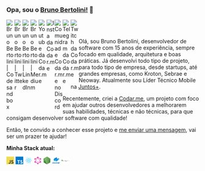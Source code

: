 
### Opa, sou o [Bruno Bertolini!](http://brunobertolini.com) 👋

<a href="http://codesandbox.io/brunobertolini" target="_blank">
  <img src="https://raw.githubusercontent.com/brunobertolini/brunobertolini/master/assets/codesandbox.svg" width="21px"  alt="Bruno Bertolini | Codesandbox" align="left" />
</a>
<a href="http://twitter.com/brunobertolini" target="_blank">
  <img src="https://raw.githubusercontent.com/brunobertolini/brunobertolini/master/assets/twitter.svg" width="21px"  alt="Bruno Bertolini | Twitter" align="left" />
</a>
<a href="http://linkedin.com/in/brunobertolini" target="_blank">
  <img src="https://raw.githubusercontent.com/brunobertolini/brunobertolini/master/assets/linkedin.svg" width="21px"  alt="Bruno Bertolini | LinkedIn" align="left" />
</a>
<a href="http://medium.com/@brunobertolini" target="_blank">
  <img src="https://raw.githubusercontent.com/brunobertolini/brunobertolini/master/assets/medium.svg" width="21px"  alt="Bruno Bertolini | Medium" align="left" />
</a>

<a href="http://youtube.com/codarme" target="_blank">
  <img src="https://raw.githubusercontent.com/brunobertolini/brunobertolini/master/assets/youtube.svg" width="21px"  alt="Youtube da Codar.me" align="left" />
</a>

<a href="http://instagram.com/codar.me" target="_blank">
  <img src="https://raw.githubusercontent.com/brunobertolini/brunobertolini/master/assets/instagram.svg" width="21px"  alt="Insta da Codar.me" align="left" />
</a>

<a href="https://discord.gg/HCgbhQb" target="_blank">
  <img src="https://raw.githubusercontent.com/brunobertolini/brunobertolini/master/assets/discord.svg" width="21px"  alt="Comunidade Codar.me no Discord" align="left" />
</a>

<a href="http://t.me/codarme" target="_blank">
  <img src="https://raw.githubusercontent.com/brunobertolini/brunobertolini/master/assets/telegram.svg" width="21px"  alt="Telegram da Codar.me" align="left" />
</a>

<a href="http://twitch.tv/codarme" target="_blank">
  <img src="https://raw.githubusercontent.com/brunobertolini/brunobertolini/master/assets/twitch.svg" width="21px"  alt="Twitch da Codar.me" align="left" />
</a>

<br />
<br />

Olá, sou Bruno Bertolini, desenvolvedor de software com 15 anos de experiência, sempre focado em qualidade, arquitetura e boas práticas. Já desenvolvi todo tipo de projeto, para todo tipo de empresa, desde startups, até grandes empresas, como Kroton, Sebrae e Neoway. Atualmente sou Líder Técnico Mobile na [Juntos+](http://github.com/juntossomosmais).

Recentemente, criei a [Codar.me](http://codar.me), um projeto com foco em ajudar outros desenvolvedores a melhorarem suas habilidades, técnicas e não técnicas, para que consigam desenvolver software com qualidade!

Então, te convido a conhecer esse projeto e [me enviar uma mensagem](https://www.instagram.com/codar.me/), vai ser um prazer te ajudar!

**Minha Stack atual:**

<code><img height="20" src="https://raw.githubusercontent.com/github/explore/80688e429a7d4ef2fca1e82350fe8e3517d3494d/topics/javascript/javascript.png"></code>
<code><img height="20" src="https://raw.githubusercontent.com/github/explore/80688e429a7d4ef2fca1e82350fe8e3517d3494d/topics/typescript/typescript.png"></code>
<code><img height="20" src="https://raw.githubusercontent.com/github/explore/80688e429a7d4ef2fca1e82350fe8e3517d3494d/topics/react/react.png"></code>
<code><img height="20" src="https://raw.githubusercontent.com/github/explore/5c058a388828bb5fde0bcafd4bc867b5bb3f26f3/topics/graphql/graphql.png"></code>
<code><img height="20" src="https://raw.githubusercontent.com/github/explore/80688e429a7d4ef2fca1e82350fe8e3517d3494d/topics/nodejs/nodejs.png"></code>
<code><img height="20" src="https://raw.githubusercontent.com/github/explore/80688e429a7d4ef2fca1e82350fe8e3517d3494d/topics/docker/docker.png"></code>
<code><img height="20" src="https://raw.githubusercontent.com/github/explore/80688e429a7d4ef2fca1e82350fe8e3517d3494d/topics/mongodb/mongodb.png"></code>
